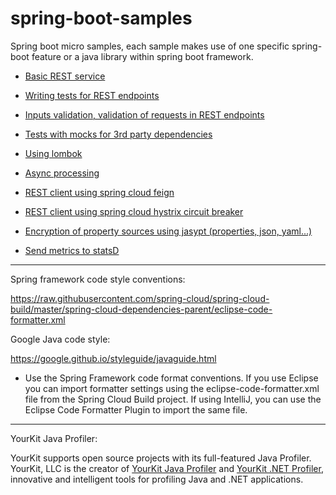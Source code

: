 # spring-boot-samples

Spring boot micro samples, each sample makes use of one specific spring-boot feature or a java library within
spring boot framework.

- [Basic REST service](https://github.com/pragmatico/spring-boot-samples/tree/master/rest)

- [Writing tests for REST endpoints](https://github.com/pragmatico/spring-boot-samples/tree/master/rest-test)

- [Inputs validation, validation of requests in REST endpoints](https://github.com/pragmatico/spring-boot-samples/tree/master/hibernate-validation)

- [Tests with mocks for 3rd party dependencies](https://github.com/pragmatico/spring-boot-samples/tree/master/wiremock)

- [Using lombok](https://github.com/pragmatico/spring-boot-samples/tree/master/lombok)

- [Async processing](https://github.com/pragmatico/spring-boot-samples/tree/master/async)

- [REST client using spring cloud feign](https://github.com/pragmatico/spring-boot-samples/tree/master/feign)

- [REST client using spring cloud hystrix circuit breaker](https://github.com/pragmatico/spring-boot-samples/tree/master/hystrix)

- [Encryption of property sources using jasypt (properties, json, yaml...)](https://github.com/pragmatico/spring-boot-samples/tree/master/jasypt)

- [Send metrics to statsD](https://github.com/pragmatico/spring-boot-samples/tree/master/metrics-statsd)



---

Spring framework code style conventions:

https://raw.githubusercontent.com/spring-cloud/spring-cloud-build/master/spring-cloud-dependencies-parent/eclipse-code-formatter.xml

Google Java code style:

https://google.github.io/styleguide/javaguide.html

- Use the Spring Framework code format conventions. If you use Eclipse you can import formatter settings using the eclipse-code-formatter.xml file from the Spring Cloud Build project. If using IntelliJ, you can use the Eclipse Code Formatter Plugin to import the same file.

---

YourKit Java Profiler:

YourKit supports open source projects with its full-featured Java Profiler.
YourKit, LLC is the creator of [YourKit Java Profiler](https://www.yourkit.com/java/profiler/)
and [YourKit .NET Profiler](https://www.yourkit.com/.net/profiler/),
innovative and intelligent tools for profiling Java and .NET applications.
